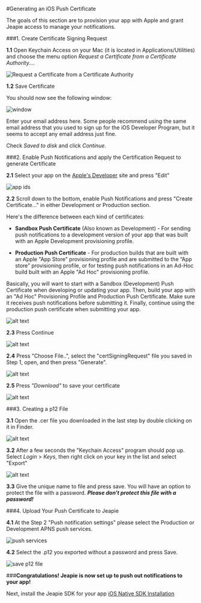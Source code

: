 #Generating an iOS Push Certificate

The goals of this section are to provision your app with Apple and grant Jeapie access to manage your notifications.

###1. Create Certificate Signing Request

**1.1** Open Keychain Access on your Mac (it is located in Applications/Utilities) and 
choose the menu option *Request a Certificate from a Certificate Authority…*.

![Request a Certificate from a Certificate Authority](/img/2015-08-07_1627.png)

**1.2** Save Certificate

You should now see the following window:

![window](/img/2015-08-07_1629.png)

Enter your email address here. Some people recommend using the same email address 
that you used to sign up for the iOS Developer Program, 
but it seems to accept any email address just fine.

Check *Saved to disk* and click *Continue*.

###2. Enable Push Notifications and apply the Certification Request to generate Certificate

**2.1** Select your app on the [Apple's Developer](https://developer.apple.com/account/ios/identifiers/bundle/bundleList.action) site and press "Edit"

![app ids](/img/2015-08-07_1633.png)

**2.2** Scroll down to the bottom, enable Push Notifications and press "Create Certificate..." 
in either Development or Production section.

Here's the difference between each kind of certificates:

* **Sandbox Push Certificate** (Also known as Development) - For sending push notifications to a development version of your app that was built with an Apple Development provisioning profile.

* **Production Push Certificate** - For production builds that are built with an Apple "App Store" provisioning profile and are submitted to the “App store” provisioning profile, or for testing push notifications in an Ad-Hoc build built with an Apple "Ad Hoc" provisioning profile.

Basically, you will want to start with a Sandbox (Development) Push Certificate when developing or updating your app. 
Then, build your app with an "Ad Hoc" Provisioning Profile and Production Push Certificate. 
Make sure it receives push notifications before submitting it. 
Finally, continue using the production push certificate when submitting your app.

![alt text](/img/2015-08-07_1635.png)

**2.3** Press Continue

![alt text](/img/2015-08-07_1637.png)

**2.4** Press "Choose File..", select the "certSigningRequest" file you saved in Step 1, 
open, and then press "Generate".

![alt text](/img/2015-08-07_1638.png)

**2.5** Press *"Download"* to save your certificate

![alt text](/img/2015-08-07_1639.png)

###3. Creating a p12 File

**3.1** Open the .cer file you downloaded in the last step by double clicking on it in Finder.

![alt text](/img/2015-08-07_1642.png)

**3.2** After a few seconds the "Keychain Access" program should pop up. Select *Login* > *Keys*, then right click on your key in the list and select "Export"

![alt text](/img/2015-08-07_1644.png)

**3.3** Give the unique name to file and press save. 
You will have an option to protect the file with a password. 
***Please don't protect this file with a password!***


###4. Upload Your Push Certificate to Jeapie

**4.1** At the Step 2 "Push notification settings" please select the Production or Development APNS push services.

![push services](/img/2015-08-07_1615.png)

**4.2** Select the .p12 you exported without a password and press Save.

![save p12 file](/img/2015-08-07_1617.png)

###**Congratulations! Jeapie is now set up to push out notifications to your app!**

Next, install the Jeapie SDK for your app [iOS Native SDK Installation](iOS-Native-SDK-Installation.md)
